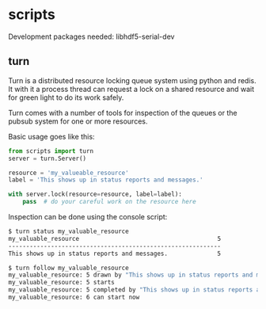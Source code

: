 scripts
=======

Development packages needed:
  libhdf5-serial-dev

turn
----
Turn is a distributed resource locking queue system using python and
redis. It with it a process thread can request a lock on a shared resource
and wait for green light to do its work safely.

Turn comes with a number of tools for inspection of the queues or the
pubsub system for one or more resources.

Basic usage goes like this:
```python
from scripts import turn
server = turn.Server()

resource = 'my_valueable_resource'
label = 'This shows up in status reports and messages.'

with server.lock(resource=resource, label=label):
    pass  # do your careful work on the resource here
```

Inspection can be done using the console script:

```bash
$ turn status my_valuable_resource
my_valuable_resource                                       5
------------------------------------------------------------
This shows up in status reports and messages.              5
```

```bash
$ turn follow my_valuable_resource
my_valuable_resource: 5 drawn by "This shows up in status reports and messages."
my_valuable_resource: 5 starts
my_valuable_resource: 5 completed by "This shows up in status reports and messages."
my_valuable_resource: 6 can start now
```
